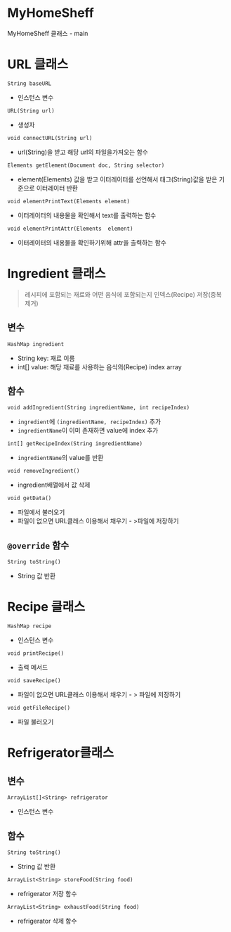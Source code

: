 MyHomeSheff
=========


MyHomeSheff 클래스 - main 

# URL 클래스
`String baseURL`
- 인스턴스 변수

`URL(String url)`
- 생성자

`void connectURL(String url)`
- url(String)을 받고 해당 url의 파일을가져오는 함수

`Elements getElement(Document doc, String selector)`
- element(Elements) 값을 받고 이터레이터를 선언해서 태그(String)값을 받은 기준으로 이터레이터 반환

`void elementPrintText(Elements element)`
- 이터레이터의 내용물을 확인해서 text를 출력하는 함수

`void elementPrintAttr(Elements  element)`
- 이터레이터의 내용물을 확인하기위해 attr을 출력하는 함수   


# Ingredient 클래스
 > 레시피에 포함되는 재료와 어떤 음식에 포함되는지 인덱스(Recipe) 저장(중복 제거)
## 변수
`HashMap ingredient`
 - String key: 재료 이름
 - int[] value: 해당 재료를 사용하는 음식의(Recipe) index array

## 함수
`void addIngredient(String ingredientName, int recipeIndex)`
 - `ingredient`에 `(ingredientName, recipeIndex)` 추가
 - `ingredientName`이 이미 존재하면 value에 index 추가

`int[] getRecipeIndex(String ingredientName)`
 - `ingredientName`의 value를 반환

`void removeIngredient()`
 - ingredient배열에서 값 삭제

`void getData()`
 - 파일에서 불러오기
 - 파일이 없으면 URL클래스 이용해서 채우기 - >파일에 저장하기

## `@override` 함수

`String toString()`
 - String 값 반환


# Recipe 클래스
`HashMap recipe`
- 인스턴스 변수

`void printRecipe()`
- 출력 메서드

`void saveRecipe()`
- 파일이 없으면 URL클래스 이용해서 채우기 - > 파일에 저장하기

`void getFileRecipe()`
- 파일 불러오기

# Refrigerator클래스
## 변수
`ArrayList[]<String> refrigerator`
- 인스턴스 변수
  
## 함수
`String toString()`
- String 값 반환

`ArrayList<String> storeFood(String food)`
- refrigerator 저장 함수

`ArrayList<String> exhaustFood(String food)`
- refrigerator 삭제 함수



